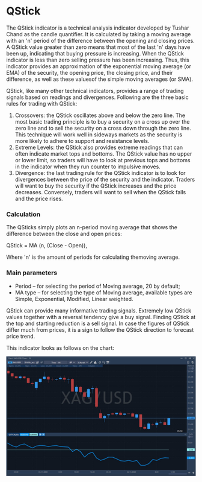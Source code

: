 # QStick

The QStick indicator is a technical analysis indicator developed by Tushar Chand as the candle quantifier. It is calculated by taking a moving average with an 'n' period of the difference between the opening and closing prices. A QStick value greater than zero means that most of the last 'n' days have been up, indicating that buying pressure is increasing. When the QStick indicator is less than zero selling pressure has been increasing. Thus, this indicator provides an approximation of the exponential moving average \(or EMA\) of the security, the opening price, the closing price, and their difference, as well as these values ​​of the simple moving averages \(or SMA\).

QStick, like many other technical indicators, provides a range of trading signals based on readings and divergences. Following are the three basic rules for trading with QStick:

1. Crossovers: the QStick oscillates above and below the zero line. The most basic trading principle is to buy a security on a cross up over the zero line and to sell the security on a cross down through the zero line. This technique will work well in sideways markets as the security is more likely to adhere to support and resistance levels.
2. Extreme Levels: the QStick also provides extreme readings that can often indicate market tops and bottoms. The QStick value has no upper or lower limit, so traders will have to look at previous tops and bottoms in the indicator when they run counter to impulsive moves.
3. Divergence: the last trading rule for the QStick indicator is to look for divergences between the price of the security and the indicator. Traders will want to buy the security if the QStick increases and the price decreases. Conversely, traders will want to sell when the QStick falls and the price rises.

### Calculation

The QSticks simply plots an n-period moving average that shows the difference between the close and open prices:

QStick = MA \(n, \(Close - Open\)\),

Where 'n' is the amount of periods for calculating themoving average.

### Main parameters

* Period – for selecting the period of Moving average, 20 by default;
* MA type – for selecting the type of Moving average, available types are Simple, Exponential, Modified, Linear weighted.

QStick can provide many informative trading signals. Extremely low QStick values together with a reversal tendency give a buy signal. Finding QStick at the top and starting reduction is a sell signal. In case the figures of QStick differ much from prices, it is a sign to follow the QStick direction to forecast price trend.

This indicator looks as follows on the chart:

![](../../../../.gitbook/assets/screenshot_2%20%2826%29.jpg)

